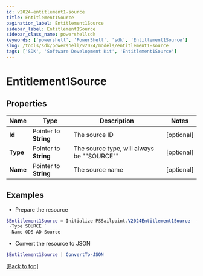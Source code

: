 ```yaml
---
id: v2024-entitlement1-source
title: Entitlement1Source
pagination_label: Entitlement1Source
sidebar_label: Entitlement1Source
sidebar_class_name: powershellsdk
keywords: ['powershell', 'PowerShell', 'sdk', 'Entitlement1Source'] 
slug: /tools/sdk/powershell/v2024/models/entitlement1-source
tags: ['SDK', 'Software Development Kit', 'Entitlement1Source']
---
```



# Entitlement1Source

## Properties

Name | Type | Description | Notes
------------ | ------------- | ------------- | -------------
**Id** |  Pointer to **String** | The source ID | [optional] 
**Type** |  Pointer to **String** | The source type, will always be ""SOURCE"" | [optional] 
**Name** |  Pointer to **String** | The source name | [optional] 

## Examples

- Prepare the resource
```powershell
$Entitlement1Source = Initialize-PSSailpoint.V2024Entitlement1Source  -Id 2c9180827ca885d7017ca8ce28a000eb `
 -Type SOURCE `
 -Name ODS-AD-Source
```

- Convert the resource to JSON
```powershell
$Entitlement1Source | ConvertTo-JSON
```


[[Back to top]](#) 

